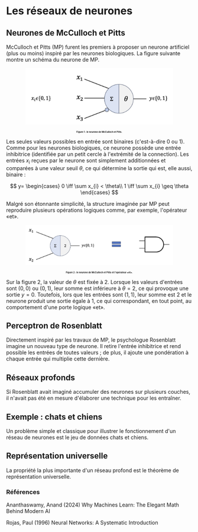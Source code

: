 # Les réseaux de neurones

## Neurones de McCulloch et Pitts

McCulloch et Pitts (MP) furent les premiers à proposer un neurone artificiel (plus ou moins) inspiré par les neurones biologiques. La figure suivante montre un schéma du neurone de MP.

<p align="center">
  <img src="images/neurone_mp_schema.jpg" alt="Description de l'image" width="400">
</p>
<p align="center" style="font-size: 6px;"><strong>Figure 1 : le neurone de McCulloch et Pitts.</strong></p>

Les seules valeurs possibles en entrée sont binaires (c'est-à-dire 0 ou 1). Comme pour les neurones biologiques, ce neurone possède une entrée inhibitrice (identifiée par un petit cercle à l'extrémité de la connection). Les entrées $x_i$ reçues par le neurone sont simplement additionnées et comparées à une valeur seuil $\theta$, ce qui détermine la sortie qui est, elle aussi, binaire :

$$
y=
\begin{cases}
0 \iff \sum x_{i} < \theta\\
1 \iff \sum x_{i} \geq \theta
\end{cases}
$$

Malgré son étonnante simplicité, la structure imaginée par MP peut reproduire plusieurs opérations logiques comme, par exemple, l'opérateur «et».

<p align="center">
  <img src="images/neurone_mp_et.jpg" alt="Description de l'image" width="400">
</p>
<p align="center" style="font-size: 6px;"><strong>Figure 2 : le neurone de McCulloch et Pitts et l'opérateur «et».</strong></p>

Sur la figure 2, la valeur de $\theta$ est fixée à $2$. Lorsque les valeurs d'entrées sont $(0, 0)$ ou $(0, 1)$, leur somme est inférieure à $\theta = 2$, ce qui provoque une sortie $y = 0$. Toutefois, lors que les entrées sont $(1, 1)$, leur somme est $2$ et le neurone produit une sortie égale à $1$, ce qui correspondant, en tout point, au comportement d'une porte logique «et».

## Perceptron de Rosenblatt

Directement inspiré par les travaux de MP, le psychologue Rosenblatt imagine un nouveau type de neurone. Il retire l'entrée inhibitrice et rend possible les entrées de toutes valeurs ; de plus, il ajoute une pondération à chaque entrée qui multiplie cette dernière.

## Réseaux profonds

Si Rosenblatt avait imaginé accumuler des neurones sur plusieurs couches, il n'avait pas été en mesure d'élaborer une technique pour les entraîner.

## Exemple : chats et chiens

Un problème simple et classique pour illustrer le fonctionnement d'un réseau de neurones est le jeu de données chats et chiens.

## Représentation universelle

La propriété la plus importante d'un réseau profond est le théorème de représentation universelle.

### Références

Ananthaswamy, Anand (2024) Why Machines Learn: The Elegant Math Behind Modern AI

Rojas, Paul (1996) Neural Networks: A Systematic Introduction
